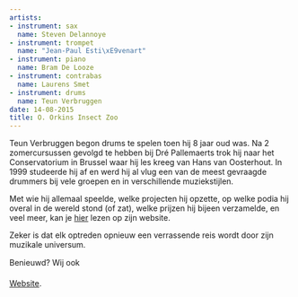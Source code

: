 ```yaml
---
artists:
- instrument: sax
  name: Steven Delannoye
- instrument: trompet
  name: "Jean-Paul Esti\xE9venart"
- instrument: piano
  name: Bram De Looze
- instrument: contrabas
  name: Laurens Smet
- instrument: drums
  name: Teun Verbruggen
date: 14-08-2015
title: O. Orkins Insect Zoo
---
```

Teun Verbruggen begon drums te spelen toen hij 8 jaar oud was. Na 2 zomercursussen gevolgd te hebben bij Dré 
Pallemaerts trok hij naar het Conservatorium in Brussel waar hij les kreeg van Hans van Oosterhout. In 1999 
studeerde hij af en werd hij al vlug een van de meest gevraagde drummers bij vele groepen en in verschillende 
muziekstijlen. 

Met wie hij allemaal speelde, welke projecten hij opzette, op welke podia hij overal in de wereld stond (of zat), 
welke prijzen hij bijeen verzamelde, en veel meer, kan je [hier](http://www.teunverbruggen.com/About) lezen op zijn website. 

Zeker is dat elk optreden opnieuw een verrassende reis wordt door zijn muzikale universum. 

Benieuwd? Wij ook

[Website](http://www.teunverbruggen.com/).